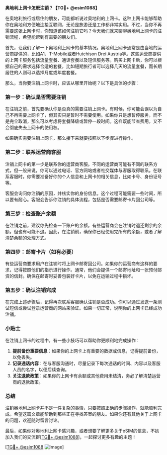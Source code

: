 **奥地利上网卡怎麽注销？【TG💪+ @esim1088】**

在奥地利旅行或居住的朋友，可能都听说过奥地利的上网卡。这种上网卡能够帮助你在奥地利方便地连接互联网，无论是旅游还是工作都非常实用。不过，当你不再需要这张上网卡时，你知道该如何注销它吗？今天我们就来聊聊奥地利上网卡的注销流程，希望能帮到有需要的朋友们。

首先，让我们了解一下奥地利上网卡的基本情况。奥地利上网卡通常是由当地的运营商提供的，比如A1、T-Mobile或者Hutchison Drei Austria等。这些运营商提供的上网卡服务包括流量套餐、通话套餐以及短信服务等。购买上网卡后，你可以根据自己的需求选择合适的套餐，比如短期旅行者可以选择几天的流量套餐，而长期居住的人则可以选择月度或年度套餐。

那么，当你要注销上网卡时，应该从哪里开始呢？以下是具体的步骤：

### **第一步：确认是否需要注销**
在注销之前，首先要确认你是否真的需要注销上网卡。有时候，你可能会误以为自己不再需要上网卡了，但其实只是暂时不需要使用。如果你只是想暂停服务，而不是完全取消，那么可以考虑将套餐降级或暂停一段时间。这样既能节省费用，又不会彻底失去上网卡的使用权。

如果确实需要注销上网卡，那么接下来就要按照以下步骤进行操作。

### **第二步：联系运营商客服**
注销上网卡的第一步是联系你的运营商客服。不同的运营商可能有不同的联系方式，但一般来说，你可以通过电话、官方网站或者社交媒体与客服取得联系。在联系客服时，你需要准备好你的个人信息和上网卡的相关信息，比如卡号、身份证号等。

客服会询问你注销的原因，并核实你的身份信息。这个过程可能需要一些时间，所以要有耐心。客服会告诉你注销的具体流程，包括是否需要邮寄卡片回公司等。

### **第三步：检查账户余额**
在注销之前，建议你先检查一下账户的余额。有些运营商会在注销时退还剩余的余额，但也有可能不退。因此，在注销前，确保你已经使用完所有的余额，或者了解清楚余额的处理方式。

### **第四步：邮寄卡片（如有必要）**
有些运营商要求用户在注销时将上网卡邮寄回公司。如果你的运营商有这样的要求，记得按照他们的指示进行操作。通常，他们会提供一个邮寄地址和一张预付邮资的信封。确保在邮寄时妥善包装好卡片，以免在运输过程中损坏。

### **第五步：确认注销完成**
在完成上述步骤后，记得再次联系客服确认注销是否成功。你可以通过发送一条测试短信或尝试登录运营商的网站来验证。如果一切正常，说明你的上网卡已经成功注销。

### **小贴士**
在注销上网卡的过程中，有一些小技巧可以帮助你更顺利地完成操作：

1. **提前备份重要信息**：如果你的上网卡上有重要的数据或信息，记得提前备份，以免丢失。
2. **记录通话内容**：在与客服沟通时，尽量记录下每次通话的时间、内容以及客服人员的名字，以便后续查询。
3. **关注退款政策**：如果你的上网卡有余额或其他费用未结清，务必了解清楚运营商的退款政策。

### **总结**
注销奥地利上网卡并不是一件复杂的事情，只要按照正确的步骤操作，就能顺利完成。希望这篇文章能帮助到那些正在寻找答案的朋友。如果你还有其他关于上网卡的问题，欢迎随时留言讨论。

最后，如果你对奥地利上网卡感兴趣，或者想要了解更多关于eSIM的信息，不妨加入我们的交流群[[TG💪+ @esim1088](https://t.me/s/esim1088)]，一起探讨更多有趣的主题！

[[TG💪+ @esim1088](https://t.me/s/esim1088) ![Image](https://i.postimg.cc/4NQfJmqS/Snipaste-2025-05-13-00-14-12.png)]